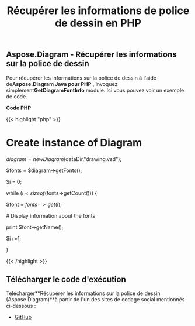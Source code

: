 ﻿---
title: Récupérer les informations de police de dessin en PHP
type: docs
weight: 40
url: /fr/java/retrieve-drawing-font-information-in-php/
---
## **Aspose.Diagram - Récupérer les informations sur la police de dessin**
 Pour récupérer les informations sur la police de dessin à l'aide de**Aspose.Diagram Java pour PHP** , invoquez simplement**GetDiagramFontInfo** module. Ici vous pouvez voir un exemple de code.

**Code PHP**

{{< highlight "php" >}}

 # Create instance of Diagram

$diagram = new Diagram($dataDir."drawing.vsd");

$fonts = $diagram->getFonts();

$i = 0;

while ($i<sizeof($fonts->getCount())) {

$font = $fonts->get($i);

\# Display information about the fonts

print $font->getName();

$i+=1;

}

{{< /highlight >}}
## **Télécharger le code d'exécution**
 Télécharger**Récupérer les informations sur la police de dessin (Aspose.Diagram)**à partir de l'un des sites de codage social mentionnés ci-dessous :

- [GitHub](https://github.com/asposediagram/Aspose.Diagram-for-Java/blob/master/Plugins/Aspose_Diagram_Java_for_PHP/src/aspose/diagram/WorkingwithDiagrams/GetDiagramFontInfo.php)
